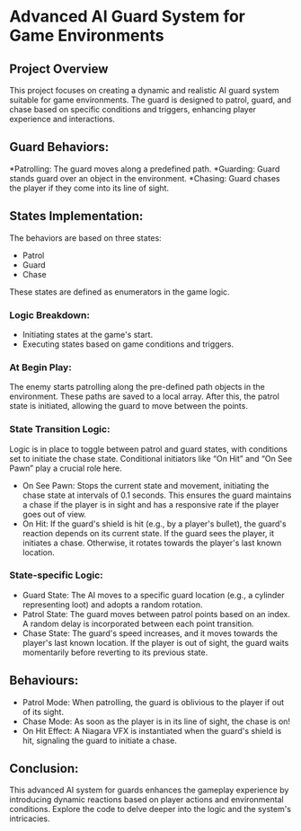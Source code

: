 # Advanced AI Guard System for Game Environments

## Project Overview
This project focuses on creating a dynamic and realistic AI guard system suitable for game environments. The guard is designed to patrol, guard, and chase based on specific conditions and triggers, enhancing player experience and interactions.

## Guard Behaviors:
*Patrolling: The guard moves along a predefined path.
*Guarding: Guard stands guard over an object in the environment.
*Chasing: Guard chases the player if they come into its line of sight.

## States Implementation:
The behaviors are based on three states:

* Patrol
* Guard
* Chase

These states are defined as enumerators in the game logic.

### Logic Breakdown:
* Initiating states at the game's start.
* Executing states based on game conditions and triggers.

### At Begin Play:
The enemy starts patrolling along the pre-defined path objects in the environment. These paths are saved to a local array. After this, the patrol state is initiated, allowing the guard to move between the points.

### State Transition Logic:
Logic is in place to toggle between patrol and guard states, with conditions set to initiate the chase state. Conditional initiators like “On Hit” and “On See Pawn” play a crucial role here.

* On See Pawn: Stops the current state and movement, initiating the chase state at intervals of 0.1 seconds. This ensures the guard maintains a chase if the player is in sight and has a responsive rate if the player goes out of view.
* On Hit: If the guard's shield is hit (e.g., by a player's bullet), the guard's reaction depends on its current state. If the guard sees the player, it initiates a chase. Otherwise, it rotates towards the player's last known location.

### State-specific Logic:
* Guard State: The AI moves to a specific guard location (e.g., a cylinder representing loot) and adopts a random rotation.
* Patrol State: The guard moves between patrol points based on an index. A random delay is incorporated between each point transition.
* Chase State: The guard's speed increases, and it moves towards the player's last known location. If the player is out of sight, the guard waits momentarily before reverting to its previous state.

## Behaviours:
* Patrol Mode: When patrolling, the guard is oblivious to the player if out of its sight.
* Chase Mode: As soon as the player is in its line of sight, the chase is on!
* On Hit Effect: A Niagara VFX is instantiated when the guard's shield is hit, signaling the guard to initiate a chase.

## Conclusion:
This advanced AI system for guards enhances the gameplay experience by introducing dynamic reactions based on player actions and environmental conditions. Explore the code to delve deeper into the logic and the system's intricacies.

